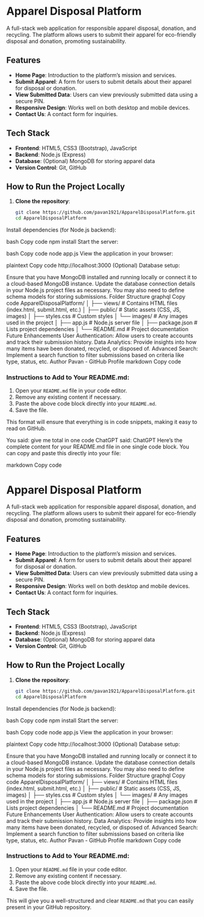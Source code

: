 # Apparel Disposal Platform

A full-stack web application for responsible apparel disposal, donation, and recycling. The platform allows users to submit their apparel for eco-friendly disposal and donation, promoting sustainability.

## Features

- **Home Page**: Introduction to the platform’s mission and services.
- **Submit Apparel**: A form for users to submit details about their apparel for disposal or donation.
- **View Submitted Data**: Users can view previously submitted data using a secure PIN.
- **Responsive Design**: Works well on both desktop and mobile devices.
- **Contact Us**: A contact form for inquiries.

## Tech Stack

- **Frontend**: HTML5, CSS3 (Bootstrap), JavaScript
- **Backend**: Node.js (Express)
- **Database**: (Optional) MongoDB for storing apparel data
- **Version Control**: Git, GitHub

## How to Run the Project Locally

1. **Clone the repository**:
   ```bash
   git clone https://github.com/pavan1921/ApparelDisposalPlatform.git
   cd ApparelDisposalPlatform
Install dependencies (for Node.js backend):

bash
Copy code
npm install
Start the server:

bash
Copy code
node app.js
View the application in your browser:

plaintext
Copy code
http://localhost:3000
(Optional) Database setup:

Ensure that you have MongoDB installed and running locally or connect it to a cloud-based MongoDB instance.
Update the database connection details in your Node.js project files as necessary. You may also need to define schema models for storing submissions.
Folder Structure
graphql
Copy code
ApparelDisposalPlatform/
│
├── views/                   # Contains HTML files (index.html, submit.html, etc.)
│
├── public/                  # Static assets (CSS, JS, images)
│   ├── styles.css           # Custom styles
│   └── images/              # Any images used in the project
│
├── app.js                   # Node.js server file
│
├── package.json             # Lists project dependencies
│
└── README.md                # Project documentation
Future Enhancements
User Authentication: Allow users to create accounts and track their submission history.
Data Analytics: Provide insights into how many items have been donated, recycled, or disposed of.
Advanced Search: Implement a search function to filter submissions based on criteria like type, status, etc.
Author
Pavan - GitHub Profile
markdown
Copy code

### Instructions to Add to Your README.md:
1. Open your `README.md` file in your code editor.
2. Remove any existing content if necessary.
3. Paste the above code block directly into your `README.md`.
4. Save the file.

This format will ensure that everything is in code snippets, making it easy to read on GitHub.






You said:
give me total in one code
ChatGPT said:
ChatGPT
Here’s the complete content for your README.md file in one single code block. You can copy and paste this directly into your file:

markdown
Copy code
# Apparel Disposal Platform

A full-stack web application for responsible apparel disposal, donation, and recycling. The platform allows users to submit their apparel for eco-friendly disposal and donation, promoting sustainability.

## Features

- **Home Page**: Introduction to the platform’s mission and services.
- **Submit Apparel**: A form for users to submit details about their apparel for disposal or donation.
- **View Submitted Data**: Users can view previously submitted data using a secure PIN.
- **Responsive Design**: Works well on both desktop and mobile devices.
- **Contact Us**: A contact form for inquiries.

## Tech Stack

- **Frontend**: HTML5, CSS3 (Bootstrap), JavaScript
- **Backend**: Node.js (Express)
- **Database**: (Optional) MongoDB for storing apparel data
- **Version Control**: Git, GitHub

## How to Run the Project Locally

1. **Clone the repository**:
   ```bash
   git clone https://github.com/pavan1921/ApparelDisposalPlatform.git
   cd ApparelDisposalPlatform
Install dependencies (for Node.js backend):

bash
Copy code
npm install
Start the server:

bash
Copy code
node app.js
View the application in your browser:

plaintext
Copy code
http://localhost:3000
(Optional) Database setup:

Ensure that you have MongoDB installed and running locally or connect it to a cloud-based MongoDB instance.
Update the database connection details in your Node.js project files as necessary. You may also need to define schema models for storing submissions.
Folder Structure
graphql
Copy code
ApparelDisposalPlatform/
│
├── views/                   # Contains HTML files (index.html, submit.html, etc.)
│
├── public/                  # Static assets (CSS, JS, images)
│   ├── styles.css           # Custom styles
│   └── images/              # Any images used in the project
│
├── app.js                   # Node.js server file
│
├── package.json             # Lists project dependencies
│
└── README.md                # Project documentation
Future Enhancements
User Authentication: Allow users to create accounts and track their submission history.
Data Analytics: Provide insights into how many items have been donated, recycled, or disposed of.
Advanced Search: Implement a search function to filter submissions based on criteria like type, status, etc.
Author
Pavan - GitHub Profile
markdown
Copy code

### Instructions to Add to Your README.md:
1. Open your `README.md` file in your code editor.
2. Remove any existing content if necessary.
3. Paste the above code block directly into your `README.md`.
4. Save the file.

This will give you a well-structured and clear `README.md` that you can easily present in your GitHub repository.





